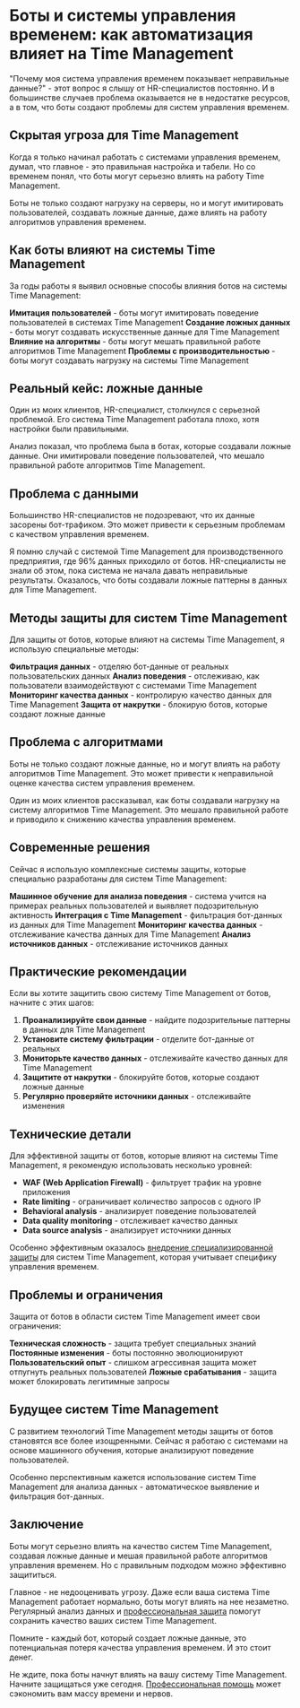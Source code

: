 ﻿# Боты и системы управления временем: как автоматизация влияет на Time Management

"Почему моя система управления временем показывает неправильные данные?" - этот вопрос я слышу от HR-специалистов постоянно. И в большинстве случаев проблема оказывается не в недостатке ресурсов, а в том, что боты создают проблемы для систем управления временем.

## Скрытая угроза для Time Management

Когда я только начинал работать с системами управления временем, думал, что главное - это правильная настройка и табели. Но со временем понял, что боты могут серьезно влиять на работу Time Management.

Боты не только создают нагрузку на серверы, но и могут имитировать пользователей, создавать ложные данные, даже влиять на работу алгоритмов управления временем.

## Как боты влияют на системы Time Management

За годы работы я выявил основные способы влияния ботов на системы Time Management:

**Имитация пользователей** - боты могут имитировать поведение пользователей в системах Time Management
**Создание ложных данных** - боты могут создавать искусственные данные для Time Management
**Влияние на алгоритмы** - боты могут мешать правильной работе алгоритмов Time Management
**Проблемы с производительностью** - боты могут создавать нагрузку на системы Time Management

## Реальный кейс: ложные данные

Один из моих клиентов, HR-специалист, столкнулся с серьезной проблемой. Его система Time Management работала плохо, хотя настройки были правильными.

Анализ показал, что проблема была в ботах, которые создавали ложные данные. Они имитировали поведение пользователей, что мешало правильной работе алгоритмов Time Management.

## Проблема с данными

Большинство HR-специалистов не подозревают, что их данные засорены бот-трафиком. Это может привести к серьезным проблемам с качеством управления временем.

Я помню случай с системой Time Management для производственного предприятия, где 96% данных приходило от ботов. HR-специалисты не знали об этом, пока система не начала давать неправильные результаты. Оказалось, что боты создавали ложные паттерны в данных для Time Management.

## Методы защиты для систем Time Management

Для защиты от ботов, которые влияют на системы Time Management, я использую специальные методы:

**Фильтрация данных** - отделяю бот-данные от реальных пользовательских данных
**Анализ поведения** - отслеживаю, как пользователи взаимодействуют с системами Time Management
**Мониторинг качества данных** - контролирую качество данных для Time Management
**Защита от накрутки** - блокирую ботов, которые создают ложные данные

## Проблема с алгоритмами

Боты не только создают ложные данные, но и могут влиять на работу алгоритмов Time Management. Это может привести к неправильной оценке качества систем управления временем.

Один из моих клиентов рассказывал, как боты создавали нагрузку на систему алгоритмов Time Management. Это мешало правильной работе и приводило к снижению качества управления временем.

## Современные решения

Сейчас я использую комплексные системы защиты, которые специально разработаны для систем Time Management:

**Машинное обучение для анализа поведения** - система учится на примерах реальных пользователей и выявляет подозрительную активность
**Интеграция с Time Management** - фильтрация бот-данных из данных для Time Management
**Мониторинг качества данных** - отслеживание качества данных для Time Management
**Анализ источников данных** - отслеживание источников данных

## Практические рекомендации

Если вы хотите защитить свою систему Time Management от ботов, начните с этих шагов:

1. **Проанализируйте свои данные** - найдите подозрительные паттерны в данных для Time Management
2. **Установите систему фильтрации** - отделите бот-данные от реальных
3. **Мониторьте качество данных** - отслеживайте качество данных для Time Management
4. **Защитите от накрутки** - блокируйте ботов, которые создают ложные данные
5. **Регулярно проверяйте источники данных** - отслеживайте изменения

## Технические детали

Для эффективной защиты от ботов, которые влияют на системы Time Management, я рекомендую использовать несколько уровней:

- **WAF (Web Application Firewall)** - фильтрует трафик на уровне приложения
- **Rate limiting** - ограничивает количество запросов с одного IP
- **Behavioral analysis** - анализирует поведение пользователей
- **Data quality monitoring** - отслеживает качество данных
- **Data source analysis** - анализирует источники данных

Особенно эффективным оказалось [внедрение специализированной защиты](https://progaem.com/ustanovka-antibota-usluga-po-zashhite-ot-botov-vashih-sajtov-na-razlichnyh-cms-sistemah.html) для систем Time Management, которая учитывает специфику управления временем.

## Проблемы и ограничения

Защита от ботов в области систем Time Management имеет свои ограничения:

**Техническая сложность** - защита требует специальных знаний
**Постоянные изменения** - боты постоянно эволюционируют
**Пользовательский опыт** - слишком агрессивная защита может отпугнуть реальных пользователей
**Ложные срабатывания** - защита может блокировать легитимные запросы

## Будущее систем Time Management

С развитием технологий Time Management методы защиты от ботов становятся все более изощренными. Сейчас я работаю с системами на основе машинного обучения, которые анализируют поведение пользователей.

Особенно перспективным кажется использование систем Time Management для анализа данных - автоматическое выявление и фильтрация бот-данных.

## Заключение

Боты могут серьезно влиять на качество систем Time Management, создавая ложные данные и мешая правильной работе алгоритмов управления временем. Но с правильным подходом можно эффективно защититься.

Главное - не недооценивать угрозу. Даже если ваша система Time Management работает нормально, боты могут влиять на нее незаметно. Регулярный анализ данных и [профессиональная защита](https://progaem.com/ustanovka-antibota-usluga-po-zashhite-ot-botov-vashih-sajtov-na-razlichnyh-cms-sistemah.html) помогут сохранить качество ваших систем Time Management.

Помните - каждый бот, который создает ложные данные, это потенциальная потеря качества управления временем. И это стоит денег.

Не ждите, пока боты начнут влиять на вашу систему Time Management. Начните защищаться уже сегодня. [Профессиональная помощь](https://progaem.com/ustanovka-antibota-usluga-po-zashhite-ot-botov-vashih-sajtov-na-razlichnyh-cms-sistemah.html) может сэкономить вам массу времени и нервов.
